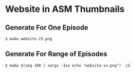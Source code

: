 # Website in ASM Thumbnails

## Generate For One Episode

    $ make website-23.png

## Generate For Range of Episodes

    $ make $(seq 100 | xargs -Ixx echo "website-xx.png") -j5
